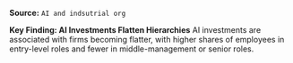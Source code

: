 **Source:** `AI and indsutrial org`

**Key Finding: AI Investments Flatten Hierarchies**
AI investments are associated with firms becoming flatter, with higher shares of employees in entry-level roles and fewer in middle-management or senior roles.
